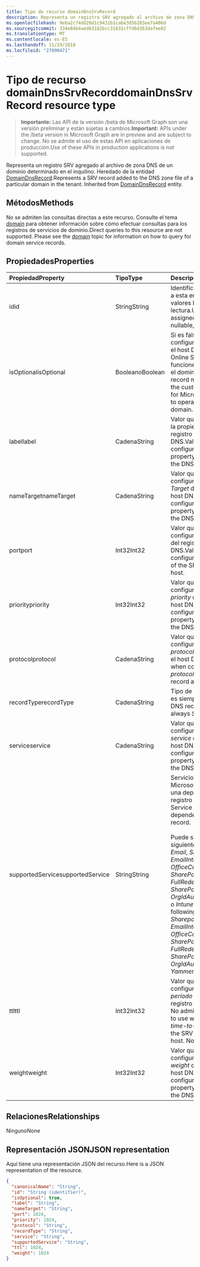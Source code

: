 ```yaml
---
title: Tipo de recurso domainDnsSrvRecord
description: Representa un registro SRV agregado al archivo de zona DNS de un dominio determinado en el inquilino. Heredado de la entidad DomainDnsRecord.
ms.openlocfilehash: 9eba2c74dd26d1c9431b1cabe3d5b283ee7a406d
ms.sourcegitcommit: 334e84b4aed63162bcc31831cffd6d363dafee02
ms.translationtype: MT
ms.contentlocale: es-ES
ms.lasthandoff: 11/29/2018
ms.locfileid: "27090471"
---
```

# <a name="domaindnssrvrecord-resource-type"></a><span data-ttu-id="bf44e-104">Tipo de recurso domainDnsSrvRecord</span><span class="sxs-lookup"><span data-stu-id="bf44e-104">domainDnsSrvRecord resource type</span></span>

> <span data-ttu-id="bf44e-105">**Importante:** Las API de la versión /beta de Microsoft Graph son una versión preliminar y están sujetas a cambios.</span><span class="sxs-lookup"><span data-stu-id="bf44e-105">**Important:** APIs under the /beta version in Microsoft Graph are in preview and are subject to change.</span></span> <span data-ttu-id="bf44e-106">No se admite el uso de estas API en aplicaciones de producción.</span><span class="sxs-lookup"><span data-stu-id="bf44e-106">Use of these APIs in production applications is not supported.</span></span>

<span data-ttu-id="bf44e-p103">Representa un registro SRV agregado al archivo de zona DNS de un dominio determinado en el inquilino. Heredado de la entidad [DomainDnsRecord](domaindnsrecord.md).</span><span class="sxs-lookup"><span data-stu-id="bf44e-p103">Represents a SRV record added to the DNS zone file of a particular domain in the tenant. Inherited from [DomainDnsRecord](domaindnsrecord.md) entity.</span></span>

## <a name="methods"></a><span data-ttu-id="bf44e-109">Métodos</span><span class="sxs-lookup"><span data-stu-id="bf44e-109">Methods</span></span>
<span data-ttu-id="bf44e-p104">No se admiten las consultas directas a este recurso. Consulte el tema [domain](domain.md) para obtener información sobre cómo efectuar consultas para los registros de servicios de dominio.</span><span class="sxs-lookup"><span data-stu-id="bf44e-p104">Direct queries to this resource are not supported. Please see the [domain](domain.md) topic for information on how to query for domain service records.</span></span>

## <a name="properties"></a><span data-ttu-id="bf44e-112">Propiedades</span><span class="sxs-lookup"><span data-stu-id="bf44e-112">Properties</span></span>
| <span data-ttu-id="bf44e-113">Propiedad</span><span class="sxs-lookup"><span data-stu-id="bf44e-113">Property</span></span>     | <span data-ttu-id="bf44e-114">Tipo</span><span class="sxs-lookup"><span data-stu-id="bf44e-114">Type</span></span>   |<span data-ttu-id="bf44e-115">Descripción</span><span class="sxs-lookup"><span data-stu-id="bf44e-115">Description</span></span>|
|:---------------|:--------|:----------|
|<span data-ttu-id="bf44e-116">id</span><span class="sxs-lookup"><span data-stu-id="bf44e-116">id</span></span>|<span data-ttu-id="bf44e-117">String</span><span class="sxs-lookup"><span data-stu-id="bf44e-117">String</span></span>| <span data-ttu-id="bf44e-p105">Identificador único asignado a esta entidad. No admite valores NULL, solo lectura.</span><span class="sxs-lookup"><span data-stu-id="bf44e-p105">Unique identifier assigned to this entity. Not nullable, Read-only.</span></span>|
|<span data-ttu-id="bf44e-120">isOptional</span><span class="sxs-lookup"><span data-stu-id="bf44e-120">isOptional</span></span>|<span data-ttu-id="bf44e-121">Booleano</span><span class="sxs-lookup"><span data-stu-id="bf44e-121">Boolean</span></span>| <span data-ttu-id="bf44e-122">Si es false, el cliente debe configurar el registro SRV en el host DNS de Microsoft Online Services para que funcione correctamente con el dominio.</span><span class="sxs-lookup"><span data-stu-id="bf44e-122">If false, the SRV record must be configured by the customer at the DNS host for Microsoft Online Services to operate correctly with the domain.</span></span> |
|<span data-ttu-id="bf44e-123">label</span><span class="sxs-lookup"><span data-stu-id="bf44e-123">label</span></span>|<span data-ttu-id="bf44e-124">Cadena</span><span class="sxs-lookup"><span data-stu-id="bf44e-124">String</span></span>| <span data-ttu-id="bf44e-125">Valor que se usa al configurar la propiedad *name* del registro SRV en el host DNS.</span><span class="sxs-lookup"><span data-stu-id="bf44e-125">Value used when configuring the *name* property of the SRV record at the DNS host.</span></span> |
|<span data-ttu-id="bf44e-126">nameTarget</span><span class="sxs-lookup"><span data-stu-id="bf44e-126">nameTarget</span></span>|<span data-ttu-id="bf44e-127">Cadena</span><span class="sxs-lookup"><span data-stu-id="bf44e-127">String</span></span>| <span data-ttu-id="bf44e-128">Valor que se debe usar al configurar la propiedad *Target* del registro SRV en el host DNS.</span><span class="sxs-lookup"><span data-stu-id="bf44e-128">Value to use when configuring the *Target* property of the SRV record at the DNS host.</span></span> |
|<span data-ttu-id="bf44e-129">port</span><span class="sxs-lookup"><span data-stu-id="bf44e-129">port</span></span>|<span data-ttu-id="bf44e-130">Int32</span><span class="sxs-lookup"><span data-stu-id="bf44e-130">Int32</span></span>| <span data-ttu-id="bf44e-131">Valor que se debe usar al configurar la propiedad *port* del registro SRV en el host DNS.</span><span class="sxs-lookup"><span data-stu-id="bf44e-131">Value to use when configuring the *port* property of the SRV record at the DNS host.</span></span> |
|<span data-ttu-id="bf44e-132">priority</span><span class="sxs-lookup"><span data-stu-id="bf44e-132">priority</span></span>|<span data-ttu-id="bf44e-133">Int32</span><span class="sxs-lookup"><span data-stu-id="bf44e-133">Int32</span></span>| <span data-ttu-id="bf44e-134">Valor que se debe usar al configurar la propiedad *priority* del registro SRV en el host DNS.</span><span class="sxs-lookup"><span data-stu-id="bf44e-134">Value to use when configuring the *priority* property of the SRV record at the DNS host.</span></span> |
|<span data-ttu-id="bf44e-135">protocol</span><span class="sxs-lookup"><span data-stu-id="bf44e-135">protocol</span></span>|<span data-ttu-id="bf44e-136">Cadena</span><span class="sxs-lookup"><span data-stu-id="bf44e-136">String</span></span>| <span data-ttu-id="bf44e-137">Valor que se debe usar al configurar la propiedad *protocol* del registro SRV en el host DNS.</span><span class="sxs-lookup"><span data-stu-id="bf44e-137">Value to use when configuring the *protocol* property of the SRV record at the DNS host.</span></span> |
|<span data-ttu-id="bf44e-138">recordType</span><span class="sxs-lookup"><span data-stu-id="bf44e-138">recordType</span></span>|<span data-ttu-id="bf44e-139">Cadena</span><span class="sxs-lookup"><span data-stu-id="bf44e-139">String</span></span>|  <span data-ttu-id="bf44e-p106">Tipo de registro DNS. El valor es siempre *Srv*. Clave</span><span class="sxs-lookup"><span data-stu-id="bf44e-p106">Type of DNS record. The value is always *Srv*. Key</span></span> |
|<span data-ttu-id="bf44e-143">service</span><span class="sxs-lookup"><span data-stu-id="bf44e-143">service</span></span>|<span data-ttu-id="bf44e-144">Cadena</span><span class="sxs-lookup"><span data-stu-id="bf44e-144">String</span></span>| <span data-ttu-id="bf44e-145">Valor que se debe usar al configurar la propiedad *service* del registro SRV en el host DNS.</span><span class="sxs-lookup"><span data-stu-id="bf44e-145">Value to use when configuring the *service* property of the SRV record at the DNS host.</span></span> |
|<span data-ttu-id="bf44e-146">supportedService</span><span class="sxs-lookup"><span data-stu-id="bf44e-146">supportedService</span></span>|<span data-ttu-id="bf44e-147">String</span><span class="sxs-lookup"><span data-stu-id="bf44e-147">String</span></span>| <span data-ttu-id="bf44e-148">Servicio o función de Microsoft Online que tiene una dependencia en el registro SRV.</span><span class="sxs-lookup"><span data-stu-id="bf44e-148">Microsoft Online Service or feature that has a dependency on this SRV record.</span></span></br></br><span data-ttu-id="bf44e-149">Puede ser uno de los siguientes valores: **null**, *Email*, *Sharepoint*, *EmailInternalRelayOnly*, *OfficeCommunicationsOnline*, *SharePointDefaultDomain*, *FullRedelegation*, *SharePointPublic*, *OrgIdAuthentication*, *Yammer* o *Intune*</span><span class="sxs-lookup"><span data-stu-id="bf44e-149">Can be one of the following values: **null**, *Email*, *Sharepoint*, *EmailInternalRelayOnly*, *OfficeCommunicationsOnline*, *SharePointDefaultDomain*, *FullRedelegation*, *SharePointPublic*, *OrgIdAuthentication*, *Yammer*, *Intune*</span></span> |
|<span data-ttu-id="bf44e-150">ttl</span><span class="sxs-lookup"><span data-stu-id="bf44e-150">ttl</span></span>|<span data-ttu-id="bf44e-151">Int32</span><span class="sxs-lookup"><span data-stu-id="bf44e-151">Int32</span></span>| <span data-ttu-id="bf44e-p107">Valor que se debe usar al configurar la propiedad de *período de vida (ttl)* del registro SRV en el host DNS. No admite valores NULL</span><span class="sxs-lookup"><span data-stu-id="bf44e-p107">Value to use when configuring the *time-to-live (ttl)* property of the SRV record at the DNS host. Not nullable</span></span> |
|<span data-ttu-id="bf44e-154">weight</span><span class="sxs-lookup"><span data-stu-id="bf44e-154">weight</span></span>|<span data-ttu-id="bf44e-155">Int32</span><span class="sxs-lookup"><span data-stu-id="bf44e-155">Int32</span></span>| <span data-ttu-id="bf44e-156">Valor que se debe usar al configurar la propiedad *weight* del registro SRV en el host DNS.</span><span class="sxs-lookup"><span data-stu-id="bf44e-156">Value to use when configuring the *weight* property of the SRV record at the DNS host.</span></span> |

## <a name="relationships"></a><span data-ttu-id="bf44e-157">Relaciones</span><span class="sxs-lookup"><span data-stu-id="bf44e-157">Relationships</span></span>
<span data-ttu-id="bf44e-158">Ninguno</span><span class="sxs-lookup"><span data-stu-id="bf44e-158">None</span></span>


## <a name="json-representation"></a><span data-ttu-id="bf44e-159">Representación JSON</span><span class="sxs-lookup"><span data-stu-id="bf44e-159">JSON representation</span></span>
<span data-ttu-id="bf44e-160">Aquí tiene una representación JSON del recurso.</span><span class="sxs-lookup"><span data-stu-id="bf44e-160">Here is a JSON representation of the resource.</span></span>

<!-- {
  "blockType": "resource",
  "optionalProperties": [

  ],
  "@odata.type": "microsoft.graph.domainDnsSrvRecord"
}-->

```json
{
  "canonicalName": "String",
  "id": "String (identifier)",
  "isOptional": true,
  "label": "String",
  "nameTarget": "String",
  "port": 1024,
  "priority": 1024,
  "protocol": "String",
  "recordType": "String",
  "service": "String",
  "supportedService": "String",
  "ttl": 1024,
  "weight": 1024
}

```

<!-- uuid: 8fcb5dbc-d5aa-4681-8e31-b001d5168d79
2015-10-25 14:57:30 UTC -->
<!-- {
  "type": "#page.annotation",
  "description": "domainDnsSrvRecord resource",
  "keywords": "",
  "section": "documentation",
  "tocPath": ""
}-->
